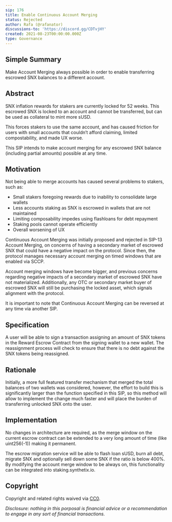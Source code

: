 ```yaml
---
sip: 176
title: Enable Continuous Account Merging
status: Rejected
author: Rafa (@rafanator)
discussions-to: 'https://discord.gg/CDTvjHY'
created: 2021-08-23T00:00:00.000Z
type: Governance
---
```

<!--You can leave these HTML comments in your merged SIP and delete the visible duplicate text guides, they will not appear and may be helpful to refer to if you edit it again. This is the suggested template for new SIPs. Note that an SIP number will be assigned by an editor. When opening a pull request to submit your SIP, please use an abbreviated title in the filename, `sip-draft_title_abbrev.md`. The title should be 44 characters or less.-->

## Simple Summary
<!--"If you can't explain it simply, you don't understand it well enough." Provide a simplified and layman-accessible explanation of the SIP.-->
Make Account Merging always possible in order to enable transferring escrowed SNX balances to a different account.

## Abstract
<!--A short (~200 word) description of the technical issue being addressed.-->

SNX inflation rewards for stakers are currently locked for 52 weeks. This escrowed SNX is locked to an account and cannot be transferred, but can be used as collateral to mint more sUSD. 

This forces stakers to use the same account, and has caused friction for users with small accounts that couldn’t afford claiming, limited compostability, and made UX worse. 

This SIP intends to make account merging for any escrowed SNX balance (including partial amounts) possible at any time.  

## Motivation
<!--The motivation is critical for SIPs that want to change Synthetix. It should clearly explain why the existing protocol specification is inadequate to address the problem that the SIP solves. SIP submissions without sufficient motivation may be rejected outright.-->

Not being able to merge accounts has caused several problems to stakers, such as: 

- Small stakers foregoing rewards due to inability to consolidate large wallets
- Less accounts staking as SNX is escrowed in wallets that are not maintained
- Limiting composability impedes using flashloans for debt repayment 
- Staking pools cannot operate efficiently 
- Overall worsening of UX

Continuous Account Merging was initially proposed and rejected in SIP-13 Account Merging, on concerns of having a secondary market of escrowed SNX that could have a negative impact on the protocol. Since then, the protocol manages necessary account merging on timed windows that are enabled via SCCP.

Account merging windows have become bigger, and previous concerns regarding negative impacts of a secondary market of escrowed SNX have not materialized. Additionally, any OTC or secondary market buyer of escrowed SNX will still be purchasing the locked asset, which signals alignment with the protocol. 

It is important to note that Continuous Account Merging can be reversed at any time via another SIP.

## Specification
<!--The technical specification should describe the syntax and semantics of any new feature.-->
A user will be able to sign a transaction assigning an amount of SNX tokens in the Reward Escrow Contract from the signing wallet to a new wallet. The reassignment process will check to ensure that there is no debt against the SNX tokens being reassigned. 

## Rationale
<!--The rationale fleshes out the specification by describing what motivated the design and why particular design decisions were made. It should describe alternate designs that were considered and related work, e.g. how the feature is supported in other languages. The rationale may also provide evidence of consensus within the community, and should discuss important objections or concerns raised during discussion.-->
Initially, a more full featured transfer mechanism that merged the total balances of two wallets was considered, however, the effort to build this is significantly larger than the function specified in this SIP, so this method will allow to implement the change much faster and will place the burden of transferring unlocked SNX onto the user.

## Implementation
<!--The implementations must be completed before any SIP is given status "Implemented", but it need not be completed before the SIP is "Approved". While there is merit to the approach of reaching consensus on the specification and rationale before writing code, the principle of "rough consensus and running code" is still useful when it comes to resolving many discussions of API details.-->


No changes in architecture are required, as the merge window on the current escrow contract can be extended to a very long amount of time (like uint256(-1)) making it permanent.

The escrow migration service will be able to flash loan sUSD, burn all debt, migrate SNX and optionally sell down some SNX if the ratio is below 400%. By modifying the account merge window to be always on, this functionality can be integrated into staking.synthetix.io.

## Copyright
Copyright and related rights waived via [CC0](https://creativecommons.org/publicdomain/zero/1.0/).

*Disclosure: nothing in this porposal is financial advice or a recommendation to engage in any sort of financial transactions.* 
